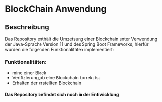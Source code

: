 # BlockChain Anwendung 
## Beschreibung
Das Repository enthält die Umzetsung einer Blockchain unter Verwendung der Java-Sprache Version 11
und des Spring Boot Frameworks, hierfür wurden die folgenden Funktionalitäten implementiert:

### Funktionalitäten:
* mine einer Block
* Verifizierung,ob eine Blockchain korrekt ist
* Erhalten der erstellten Blockchain




#### Das Repository befindet sich noch in der Entiwicklung


